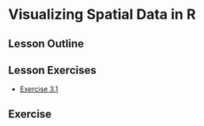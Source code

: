 

# Visualizing Spatial Data in R

## Lesson Outline

## Lesson Exercises
- [Exercise 3.1](#exercise-31)

## Exercise
